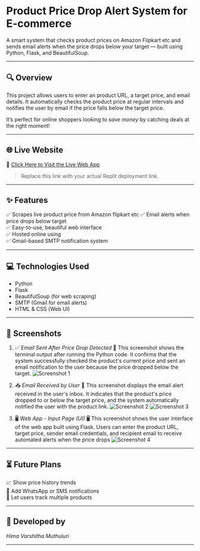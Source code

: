 #  Product Price Drop Alert System for E-commerce

A smart system that checks product prices on Amazon Flipkart etc and sends email alerts when the price drops below your target — built using Python, Flask, and BeautifulSoup.

---

## 🔍 Overview

This project allows users to enter an  product URL, a target price, and email details. It automatically checks the product price at regular intervals and notifies the user by email if the price falls below the target price.

It’s perfect for online shoppers looking to *save money* by catching deals at the right moment!

---

## 🌐 Live Website

🔗 [Click Here to Visit the Live Web App](https://your-replit-link-here)

> Replace this link with your actual Replit deployment link.

---

## ✨ Features

✅ Scrapes live product price from Amazon flipkart etc 
✅ Email alerts when price drops below target  
✅ Easy-to-use, beautiful web interface  
✅ Hosted online using   
✅ Gmail-based SMTP notification system  

---

## 💻 Technologies Used

-  Python  
-  Flask  
-  BeautifulSoup (for web scraping)  
-  SMTP (Gmail for email alerts)  
-  HTML & CSS (Web UI)

---

## 📸 Screenshots

1. ✅ *Email Sent After Price Drop Detected*
  🔹 This screenshot shows the terminal output after running the Python code.
    It confirms that the system successfully checked the product's current price and sent an email notification to the user because the price dropped below the target.
   ![Screenshot 1](screenshots/email-sent.png)

2. 📥 *Email Received by User*
📩 This screenshot displays the email alert received in the user's inbox.
 It indicates that the product's price dropped to or below the target price, and the system automatically notified the user with the product link.
   ![Screenshot 2](screenshots/email-received.png)
   ![Screenshot 3](screenshots/email-received.png)


3. 🖥 *Web App - Input Page (UI)*
🖥️ This screenshot shows the user interface of the web app built using Flask.
 Users can enter the product URL, target price, sender email credentials, and recipient email to receive automated alerts when the price drops
   ![Screenshot 4](screenshots/login-page.png)

---

## ⏳ Future Plans

📈 Show price history trends  
🔔 Add WhatsApp or SMS notifications  
👥 Let users track multiple products

---

## 🙌 Developed by

*Hima Varshitha Muthuluri*

---
